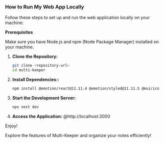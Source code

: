 ### How to Run My Web App Locally

Follow these steps to set up and run the web application locally on your machine:

**Prerequisites**

Make sure you have Node.js and npm (Node Package Manager) installed on your machine.

1. **Clone the Repository:**

   ```bash
   git clone <repository-url>
   cd multi-keeper

2. **Install Dependencies::**

   ```bash
   npm install @emotion/react@11.11.4 @emotion/styled@11.11.5 @mui/icons-material@5.15.21 bootstrap@5.3.3 next@14.2.4 openai@4.47.1 react-bootstrap@2.10.3 react-dom@18.3.1 react@18.3.1


3. **Start the Development Server:**

   ```bash
   npx next dev

4. **Access the Application:**
   @http://localhost:3000

Enjoy!

Explore the features of Multi-Keeper and organize your notes efficiently!
